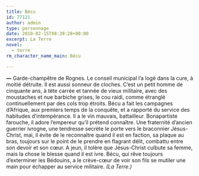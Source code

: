 ```yaml
---
title: Bécu
id: 77121
author: admin
type: personnage
date: 2010-02-15T08:39:28+00:00
excerpt: La Terre
novel:
  - terre
rm_character_name_main: Bécu

---
```

**—** Garde-champêtre de Rognes. Le conseil municipal l&rsquo;a logé dans la cure, à moitié détruite. Il est aussi sonneur de cloches. C&rsquo;est un petit homme de cinquante ans, à tète carrée et tannée de vieux militaire, avec des moustaches et nue barbiche grises, le cou raidi, comme étranglé continuellement par des cols trop étroits. Bécu a fait les campagnes d&rsquo;Afrique, aux premiers temps de la conquête, et a rapporté du service des habitudes d&rsquo;intempérance. Il a le vin mauvais, battailleur. Bonapartiste farouche, il adore l&rsquo;empereur qu&rsquo;il prétend connaître. Une fraternité d&rsquo;ancien guerrier ivrogne, une tendresse secrète le porte vers le braconnier Jésus-Christ, mai, il évite de le reconnaître quand il est en faction, sa plaque au bras, toujours sur le point de le prendre en flagrant délit, combattu entre son devoir et son cœur. A jeun, il tolère que Jésus-Christ culbute sa femme, mais la chose le blesse quand il est ivre. Bécu, qui rêve toujours d&rsquo;exterminer les Bédouins, a le crève-cœur de voir son fils se mutiler une main pour échapper au service militaire. _(La Terre.)_